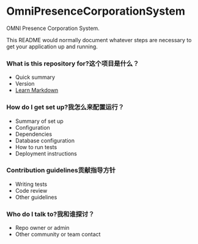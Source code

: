 # OmniPresenceCorporationSystem

OMNI Presence Corporation System.

This README would normally document whatever steps are necessary to get your application up and running.

### What is this repository for?这个项目是什么？ ###

* Quick summary
* Version
* [Learn Markdown](https://bitbucket.org/tutorials/markdowndemo)

### How do I get set up?我怎么来配置运行？ ###

* Summary of set up
* Configuration
* Dependencies
* Database configuration
* How to run tests
* Deployment instructions

### Contribution guidelines贡献指导方针 ###

* Writing tests
* Code review
* Other guidelines

### Who do I talk to?我和谁探讨？ ###

* Repo owner or admin
* Other community or team contact
